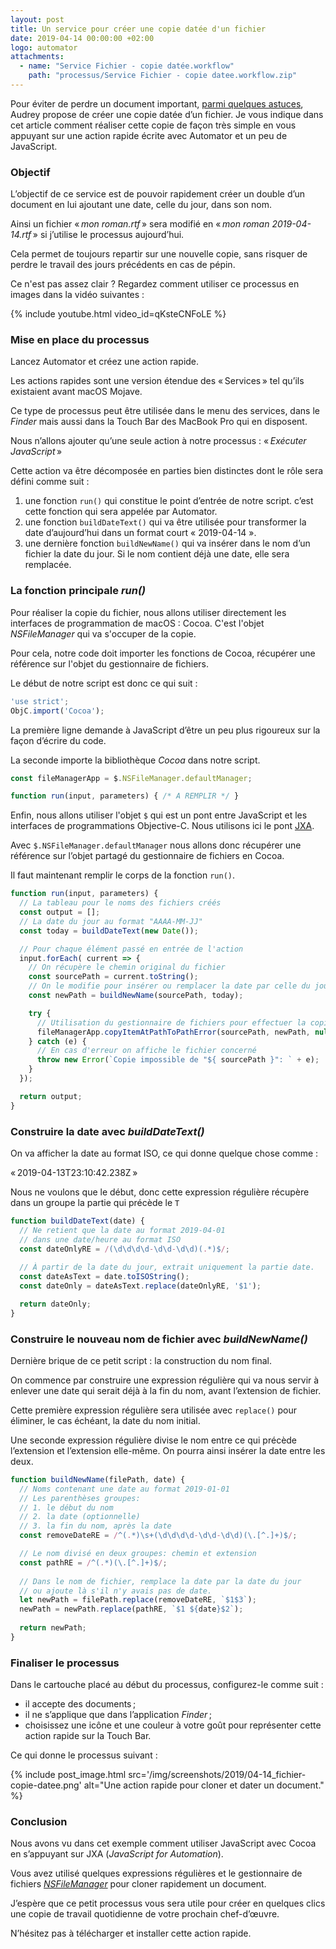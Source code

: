 ```yaml
---
layout: post
title: Un service pour créer une copie datée d'un fichier
date: 2019-04-14 00:00:00 +02:00
logo: automator
attachments: 
  - name: "Service Fichier - copie datée.workflow"
    path: "processus/Service Fichier - copie datee.workflow.zip"
---
```


Pour éviter de perdre un document important, [parmi quelques astuces][1], 
Audrey propose de créer une copie datée d’un fichier.
Je vous indique dans cet article comment réaliser cette copie de façon très 
simple en vous appuyant sur une action rapide
écrite avec Automator et un peu de JavaScript.

### Objectif

L’objectif de ce service est de pouvoir rapidement créer un
double d’un document en lui ajoutant une date, celle du jour,
dans son nom.

Ainsi un fichier « _mon roman.rtf_ » sera modifié en 
« _mon roman 2019-04-14.rtf_ » si j’utilise le processus aujourd’hui.

Cela permet de toujours repartir sur une nouvelle copie, sans risquer de perdre
le travail des jours précédents en cas de pépin.

Ce n'est pas assez clair ? Regardez comment utiliser ce processus en images dans
la vidéo suivantes :

{% include youtube.html video_id=qKsteCNFoLE %}


### Mise en place du processus

Lancez Automator et créez une action rapide.

Les actions rapides sont une version étendue des « Services » tel qu’ils
existaient avant macOS Mojave.

Ce type de processus peut être utilisée dans le menu des services, 
dans le _Finder_ mais aussi dans la Touch Bar des MacBook Pro qui en disposent.

Nous n’allons ajouter qu’une seule action à notre processus :
« _Exécuter JavaScript_ »

Cette action va être décomposée en parties bien distinctes dont le rôle
sera défini comme suit :

1. une fonction `run()` qui constitue le point d’entrée de notre script.
   c’est cette fonction qui sera appelée par Automator.
2. une fonction `buildDateText()` qui va être utilisée pour transformer la
   date d’aujourd’hui dans un format court « 2019-04-14 ».
3. une dernière fonction `buildNewName()` qui va insérer dans le nom d’un 
   fichier la date du jour. Si le nom contient déjà une date, elle sera 
   remplacée.

### La fonction principale _run()_

Pour réaliser la copie du fichier, nous allons utiliser directement
les interfaces de programmation de macOS : Cocoa.
C'est l'objet _NSFileManager_ qui va s'occuper de la copie.

Pour cela, notre code doit importer les fonctions de Cocoa,
récupérer une référence sur l'objet du gestionnaire de fichiers.

Le début de notre script est donc ce qui suit :

```javascript
'use strict';
ObjC.import('Cocoa');
```

La première ligne demande à JavaScript d’être un peu plus rigoureux sur
la façon d’écrire du code.

La seconde importe la bibliothèque _Cocoa_ dans notre script.

```javascript
const fileManagerApp = $.NSFileManager.defaultManager;

function run(input, parameters) { /* A REMPLIR */ }
```

Enfin, nous allons utiliser l'objet `$` qui est un pont entre JavaScript
et les interfaces de programmations Objective-C. Nous utilisons ici
le pont [JXA](https://en.wikipedia.org/wiki/AppleScript#JavaScript_for_Automation).

Avec `$.NSFileManager.defaultManager` nous allons donc récupérer une référence
sur l’objet partagé du gestionnaire de fichiers en Cocoa.

Il faut maintenant remplir le corps de la fonction `run()`.

```javascript
function run(input, parameters) {
  // La tableau pour le noms des fichiers créés
  const output = [];
  // La date du jour au format "AAAA-MM-JJ"
  const today = buildDateText(new Date());

  // Pour chaque élément passé en entrée de l'action
  input.forEach( current => {
    // On récupère le chemin original du fichier
    const sourcePath = current.toString();
    // On le modifie pour insérer ou remplacer la date par celle du jour
    const newPath = buildNewName(sourcePath, today);

    try {
      // Utilisation du gestionnaire de fichiers pour effectuer la copie
      fileManagerApp.copyItemAtPathToPathError(sourcePath, newPath, null);
    } catch (e) {
      // En cas d'erreur on affiche le fichier concerné
      throw new Error(`Copie impossible de "${ sourcePath }": ` + e);
    }
  });

  return output;
}
```

### Construire la date avec _buildDateText()_

On va afficher la date au format ISO, ce qui donne quelque chose comme :

  « 2019-04-13T23:10:42.238Z »

Nous ne voulons que le début, donc cette expression régulière 
récupère dans un groupe la partie qui précède le `T`

```javascript
function buildDateText(date) {
  // Ne retient que la date au format 2019-04-01 
  // dans une date/heure au format ISO
  const dateOnlyRE = /(\d\d\d\d-\d\d-\d\d)(.*)$/;
	
  // À partir de la date du jour, extrait uniquement la partie date.
  const dateAsText = date.toISOString();
  const dateOnly = dateAsText.replace(dateOnlyRE, '$1');

  return dateOnly;	
}
```

### Construire le nouveau nom de fichier avec _buildNewName()_

Dernière brique de ce petit script : la construction du nom final.

On commence par construire une expression régulière qui va nous servir 
à enlever une date qui serait déjà à la fin du nom, avant l’extension de fichier.

Cette première expression régulière sera utilisée avec `replace()` pour
éliminer, le cas échéant, la date du nom initial.

Une seconde expression régulière divise le nom entre ce qui précède l’extension
et l’extension elle-même. On pourra ainsi insérer la date entre les deux.

```javascript
function buildNewName(filePath, date) {
  // Noms contenant une date au format 2019-01-01
  // Les parenthèses groupes:
  // 1. le début du nom
  // 2. la date (optionnelle)
  // 3. la fin du nom, après la date
  const removeDateRE = /^(.*)\s+(\d\d\d\d-\d\d-\d\d)(\.[^.]+)$/;

  // Le nom divisé en deux groupes: chemin et extension
  const pathRE = /^(.*)(\.[^.]+)$/;
		
  // Dans le nom de fichier, remplace la date par la date du jour
  // ou ajoute là s'il n'y avais pas de date.
  let newPath = filePath.replace(removeDateRE, `$1$3`);
  newPath = newPath.replace(pathRE, `$1 ${date}$2`);
	
  return newPath;
}
```

### Finaliser le processus

Dans le cartouche placé au début du processus, configurez-le comme suit :

- il accepte des documents ;
- il ne s’applique que dans l’application _Finder_ ;
- choisissez une icône et une couleur à votre goût pour représenter cette
  action rapide sur la Touch Bar.

Ce qui donne le processus suivant :

{% include post_image.html 
    src='/img/screenshots/2019/04-14_fichier-copie-datee.png' 
    alt="Une action rapide pour cloner et dater un document." %}


### Conclusion

Nous avons vu dans cet exemple comment utiliser JavaScript avec Cocoa
en s’appuyant sur JXA (_JavaScript for Automation_).

Vous avez utilisé quelques expressions régulières et le gestionnaire de fichiers
[_NSFileManager_][2] pour cloner rapidement un document.

J’espère que ce petit processus vous sera utile pour créer en quelques clics
une copie de travail quotidienne de votre prochain chef-d’œuvre.

N’hésitez pas à télécharger et installer cette action rapide.

[1]: https://twitter.com/AudreyCouleau/status/1116994526051278849
[2]: https://developer.apple.com/documentation/foundation/nsfilemanager